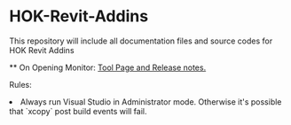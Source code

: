 HOK-Revit-Addins
================

This repository will include all documentation files and source codes for HOK Revit Addins

** On Opening Monitor: [Tool Page and Release notes.](https://github.com/HOKGroup/HOK-Revit-Addins/tree/master/Utility%20Tools/src/HOK.FileOnpeningMonitor)

Rules: 
<li> Always run Visual Studio in Administrator mode. Otherwise it's possible that `xcopy` post build events will fail.
